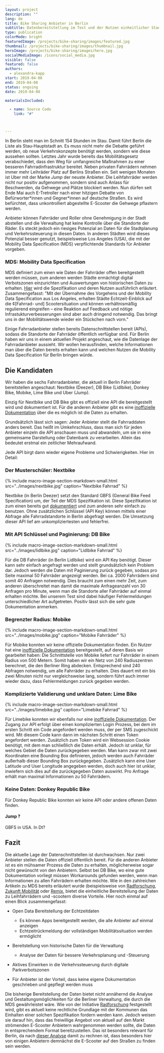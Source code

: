 ```yaml
---
layout: project
description: ""
lang: de
title: Bike Sharing Anbieter in Berlin
subtitle: Datenbereitstellung im Test und der Nutzen einheitlicher Standards
type: publication
colorMode: bright
featuredImage: /projects/bike-sharing/images/featured.jpg
thumbnail: /projects/bike-sharing/images/thumbnail.jpg
heroImage: /projects/bike-sharing/images/hero.jpg
socialMediaImage: /icons/social_media.jpg
visible: false
featured: false
authors:
  - alexandra-kapp
start: 2019-04-08
end: 2019-04-08
status: ongoing
date: 2019-04-08

materialsIncluded:

  - name: Source Code
    link: "#"



---
```


In Berlin steht man im Schnitt 154 Stunden im Stau. Damit führt Berlin die Liste als Stau-Hauptstadt an. Es muss nicht mehr die Debatte geführt werden, ob neue Verkehrskonzepte benötigt werden, sondern wie diese aussehen sollten. Letztes Jahr wurde bereits das Mobilitätsgesetz verabschiedet, dass den Weg für umfangreiche Maßnahmen zu einer besseren Fahrradinfrastruktur bereitet. Neben privaten Fahrrädern nehmen immer mehr Leihräder Platz auf Berlins Straßen ein. Seit wenigen Monaten ist Uber mit der Marke _Jump_ der neuste Anbieter. Die Leihfahrräder werden nicht nur positiv aufgenommen, sondern sind auch Anlass für Beschwerden, da Gehwege und Plätze blockiert werden. Nun dürfen seit Ende Mai auch E-Tretroller nach einer hitzigen Debatte von Befürworter\*innen und Gegner\*innen auf deutsche Straßen. Es wird befürchtet, dass unkontrolliert abgestellte E-Scooter die Gehwege pflastern werden.

Anbieter können Fahrräder und Roller ohne Genehmigung in der Stadt abstellen und die Verwaltung hat keine Kontrolle über die Standorte der Räder. Es steckt jedoch ein riesiges Potenzial an Daten für die Stadtplanung und Verkehrssteuerung in diesen Daten. In anderen Städten wird dieses Potenzial besser genutzt, beispielsweise Los Angeles (USA), die mit der Mobility Data Specification (MDS) verpflichtende Standards für Anbieter vorgeben.

### MDS: Mobility Data Specification

MDS definiert zum einen wie Daten der Fahrräder offen bereitgestellt werden müssen, zum anderen werden Städte ermächtigt digital Verbotszonen einzurichten und Auswertungen von historischen Daten zu erhalten. [Hier](https://radforschung.org/log/rollersharing-was-staedte-lernen-koennen/) wird die Spezifikation und deren Nutzen ausführlich erläutert. Zusammengefasst: "Mit der Übernahme des Vorgehens und der Mobility Data Specification aus Los Angeles, erhalten Städte Echtzeit-Einblick auf die ¢[Fahrrad- und] Scootersituation und können verhältnismäßig regulierend eingreifen – eine Reaktion auf Feedback und nötige Infrastukturverbesserungen sind aber auch dringend notwendig. Das bringt uns in der Mobilitätswende wieder ein Stückchen nach vorn."

Einige Fahrradanbieter stellen bereits Datenschnittstellen bereit (APIs), sodass die Standorte der Fahrräder öffentlich verfügbar sind. Für Berlin haben wir uns in einem aktuellen Projekt angeschaut, wie die Datenlage der Fahrradanbieter aussieht. Wir wollen herausfinden, welche Informationen man über die Daten bereits erhalten kann und welchen Nutzen die Mobility Data Specification für Berlin bringen würde.

## Die Kandidaten
Wir haben die sechs Fahrradanbieter, die aktuell in Berlin Fahrräder bereitstellen angeschaut: Nextbike (Deezer), DB Bike (Lidlbike), Donkey Bike, Mobike, Lime Bike und Uber (Jump).

Einzig für Nextbike und DB Bike gibt es offiziell eine API die bereitgestellt wird und dokumentiert ist. Für die anderen Anbieter gibt es eine [inoffizielle Dokumentation](https://github.com/ubahnverleih/WoBike) über die es möglich ist die Daten zu erhalten.

Grundsätzlich lässt sich sagen: Jeder Anbieter stellt die Fahrraddaten anders bereit. Das heißt im Umkehrschluss, dass man sich für jeden Anbieter einzeln die API anschauen muss und abwandeln, um sie in eine gemeinsame Darstellung oder Datenbank zu verarbeiten. Allein das bedeutet erstmal ein zeitlicher Mehraufwand.

Jede API birgt dann wieder eigene Probleme und Schwierigkeiten. Hier im Detail:
### Der Musterschüler: Nextbike

{% include macro-image-section-markdown-small.html src="../images/nextbike.jpg" caption="Nextbike Fahrrad" %}

Nextbike (in Berlin Deezer) setzt den Standard GBFS (General Bike Feed Specification) um, der Teil der MDS Spezifikation ist. Diese Spezifikation ist zum einen bereits gut [dokumentiert](https://github.com/NABSA/gbfs/blob/master/gbfs.md) und zum anderen sehr einfach zu benutzen. Ohne zusätzlichen Schlüssel (API Key) können mittels einer Abfrage alle Fahrradstandorte in Berlin abgefragt werden. Die Umsetzung dieser API lief am unkompliziertesten und fehlerfrei.

### Mit API Schlüssel und Paginierung: DB Bike

{% include macro-image-section-markdown-small.html src="../images/lidlbike.jpg" caption="Lidlbike Fahrrad" %}

Für die DB Fahrräder (in Berlin Lidlbike) wird ein API Key benötigt. Dieser kann sehr einfach angefragt werden und stellt grundsätzlich kein Problem dar. Jedoch werden die Daten mit Paginierung zurück gegeben, sodass pro Seite maximal 50 Fahrräder angezeigt werden. Bei ca. 2000 Fahrrädern sind somit 40 Anfragen notwendig. Dies braucht zum einen mehr Zeit, zum anderen überschreitet man damit die maximale Anfrageanzahl von 30 Anfragen pro Minute, wenn man die Standorte aller Fahrräder auf einmal erhalten möchte.
Bei unserem Test sind dabei häufiger Fehlermeldungen unterschiedlicher Art aufgetreten.
Positiv lässt sich die sehr gute Dokumentation anmerken.

### Begrenzter Radius: Mobike

{% include macro-image-section-markdown-small.html src="../images/mobike.jpg" caption="Mobike Fahrräder" %}

Für Mobike konnten wir keine offizielle Dokumentation finden. Ein Nutzer hat eine [inoffizielle Dokumentation](https://github.com/ubahnverleih/WoBike/blob/master/Mobike.md) bereitgestellt, auf deren Basis wir gearbeitet haben:
Die Schnittstelle von Mobike liefert nur Fahrräder in einem Radius von 500 Metern. Somit haben wir ein Netz von 240 Radiuszentren berechnet, die den Berliner Ring abdecken. Entsprechend sind 240 Abfragen notwendig, um alle Fahrräder zu erhalten. Dies dauert mit ein bis zwei Minuten nicht nur vergleichsweise lang, sondern führt auch immer wieder dazu, dass Fehlermeldungen zurück gegeben werden.

### Komplizierte Validierung und unklare Daten: Lime Bike

{% include macro-image-section-markdown-small.html src="../images/limebike.jpg" caption="Limebike Fahrrad" %}

Für Limebike konnten wir ebenfalls nur eine [inoffizielle Dokumentation](https://github.com/ubahnverleih/WoBike/blob/master/Lime.md). Der Zugang zur API erfolgt über einen komplizierten Login Prozess, bei dem im ersten Schritt ein Code angefordert werden muss, der per SMS zugeschickt wird. Mit diesem Code kann dann im nächsten Schritt einen Token angefordert werden. Zusätzlich zum Token wird ein Websession Cookie benötigt, mit dem man schließlich die Daten erhält. 
Jedoch ist unklar, für welches Gebiet die Daten zurückgegeben werden. Man kann zwar mit zwei Koordinaten eine Bounding Box definieren, jedoch werden auch Fahrräder außerhalb dieser Bounding Box zurückgegeben. Zusätzlich kann eine User Latitude und User Longitude angegeben werden, doch auch hier ist unklar, inwiefern sich dies auf die zurückgegeben Daten auswirkt. Pro Anfrage erhält man maximal Informationen zu 50 Fahrrädern.

### Keine Daten: Donkey Republic Bike
Für Donkey Republic Bike konnten wir keine API oder andere offenen Daten finden.

#### Jump ?
GBFS in USA. In Dt?

## Fazit
Die aktuelle Lage der Datenschnittstellen ist durchwachsen. Nur zwei Anbieter stellen die Daten offiziell öffentlich bereit. Für die anderen Anbieter ist es ein mühsamer Prozess die Daten zu erhalten, möglicherweise sogar nicht gewünscht von den Anbietern. Selbst bei DB Bike, wo eine gute Dokumentation vorliegt müssen Workarounds gefunden werden, wenn man Informationen zu allen Fahrrädern erhalten möchte.
Wie in den zahlreichen Artikeln zu MDS bereits erläutert wurde (beispielsweise von [Radforschung](https://radforschung.org/log/mds-fuer-kommunen-erklaert/), [Zukunft Mobilität](https://www.zukunft-mobilitaet.net/169402/analyse/rollersharing-regulierung-kommunen-international-mobility-data-specification/) oder [Remix](https://blog.remix.com/mds-gbfs-and-how-cities-can-ask-for-data-from-micromobility-providers-7957ca639f16), bietet die einheitliche Bereitstellung der Daten zu Leihfahrrädern und -scootern diverse Vorteile. Hier noch einmal auf einen Blick zusammengefasst: 

- Open Data Bereitstellung der Echtzeitdaten
  - Es können Apps bereitgestellt werden, die alle Anbieter auf einmal anzeigen
  - Echtzeitrückmeldung der vollständigen Mobilitätssituation werden ermöglicht

- Bereitstellung von historische Daten für die Verwaltung
  - Analyse der Daten für bessere Verkehrsplanung und -Steuerung

- Aktives Einwirken in die Verkehrssteuerung durch digitale Parkverbotszonen

- Für Anbieter ist der Vorteil, dass keine eigene Dokumentation geschrieben und gepflegt werden muss

Die bisherige Bereitstellung der Daten bietet nicht annähernd die Analyse und Gestaltungsmöglichkeiten für die Berliner Verwaltung, die durch die MDS gewährleistet wäre. Wie von der Initiative [Radforschung](https://radforschung.org/log/) festgestellt wird, gibt es aktuell keine rechtliche Grundlage mit der Kommunen das Einhalten einer solchen Spezifikation fordern werden kann. Jedoch weisen sie darauf hin, dass das freiwillige Angebot von aktuell auf den Markt strömenden E-Scooter Anbietern wahrgenommen werden sollte, die Daten in entsprechendem Format bereitzustellen. Das ist besonders relevant für Berlin, da nach [dieser Analyse](https://radforschung.org/log/roller-in-die-staedte/) damit zu rechnen ist, dass besonders hier von einigen Anbietern demnächst die E-Scooter auf den Straßen zu finden sein werden.
